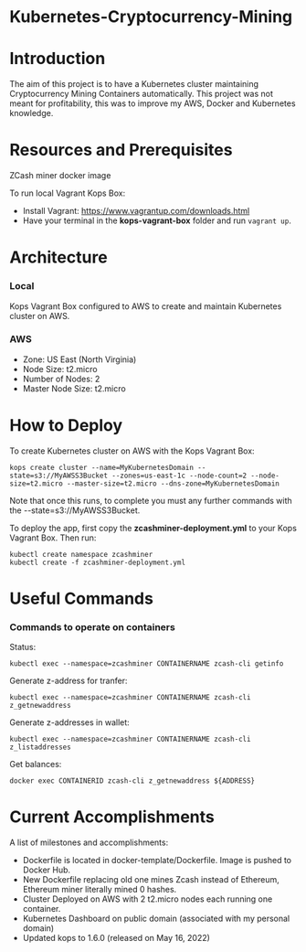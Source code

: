 # Kubernetes-Cryptocurrency-Mining

# Introduction
The aim of this project is to have a Kubernetes cluster maintaining Cryptocurrency Mining Containers automatically. This project was not meant for profitability, this was to improve my AWS, Docker and Kubernetes knowledge.

# Resources and Prerequisites

ZCash miner docker image

To run local Vagrant Kops Box:
- Install Vagrant: https://www.vagrantup.com/downloads.html
- Have your terminal in the __kops-vagrant-box__ folder and run `vagrant up`.

# Architecture

### Local

Kops Vagrant Box configured to AWS to create and maintain Kubernetes cluster on AWS.

### AWS
- Zone: US East (North Virginia)
- Node Size: t2.micro
- Number of Nodes: 2
- Master Node Size: t2.micro 

# How to Deploy
To create Kubernetes cluster on AWS with the Kops Vagrant Box:

    kops create cluster --name=MyKubernetesDomain --state=s3://MyAWSS3Bucket --zones=us-east-1c --node-count=2 --node-size=t2.micro --master-size=t2.micro --dns-zone=MyKubernetesDomain

Note that once this runs, to complete you must any further commands with the --state=s3://MyAWSS3Bucket.

To deploy the app, first copy the __zcashminer-deployment.yml__ to your Kops Vagrant Box. Then run:

    kubectl create namespace zcashminer
	kubectl create -f zcashminer-deployment.yml
	
# Useful Commands

### Commands to operate on containers

Status:

    kubectl exec --namespace=zcashminer CONTAINERNAME zcash-cli getinfo

Generate z-address for tranfer:

    kubectl exec --namespace=zcashminer CONTAINERNAME zcash-cli z_getnewaddress
	
Generate z-addresses in wallet:

    kubectl exec --namespace=zcashminer CONTAINERNAME zcash-cli z_listaddresses

Get balances:

    docker exec CONTAINERID zcash-cli z_getnewaddress ${ADDRESS}
	
# Current Accomplishments
A list of milestones and accomplishments:
- Dockerfile is located in docker-template/Dockerfile. Image is pushed to Docker Hub.
- New Dockerfile replacing old one mines Zcash instead of Ethereum, Ethereum miner literally mined 0 hashes.
- Cluster Deployed on AWS with 2 t2.micro nodes each running one container.
- Kubernetes Dashboard on public domain (associated with my personal domain)
- Updated kops to 1.6.0 (released on May 16, 2022)
